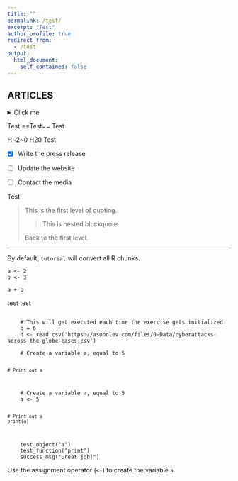 ```yaml
---
title: ""
permalink: /test/
excerpt: "Test"
author_profile: true
redirect_from: 
  - /test
output:
  html_document:
    self_contained: false
---
```


## ARTICLES

<details>
  <summary>Click me</summary>
  
  ### Heading
  1. Foo
  2. Bar
     * Baz
     * Qux

  ### Some Javascript
  ```js
  function logSomething(something) {
    console.log('Something', something);
  }
  ```
</details>


Test ==Test== Test 

H~2~0
H~~2~~0
Test

- [x] Write the press release
- [ ] Update the website
- [ ] Contact the media


<script async src="https://comments.app/js/widget.js?3" data-comments-app-website="q36ec_qn" data-limit="5"></script>

Test

> This is the first level of quoting.
>
> > This is nested blockquote.
>
> Back to the first level.

---------

<script async src="https://telegram.org/js/telegram-widget.js?22" data-telegram-post="what_anton_reads/4" data-width="100%" data-userpic="true" data-color="29B127" data-dark="1" data-dark-color="72E350"></script>


<!--


```{r , include=FALSE}
if (!require("pacman")) install.packages("pacman")
p_load(data.table, tutorial) # Packages 
```

```{r, include=FALSE}
tutorial::go_interactive()
```
--> 

By default, `tutorial` will convert all R chunks.

```{r}
a <- 2
b <- 3

a + b
```

 test test
<head>
 <link rel="import" href="start.html">
</head>

<script type="text/javascript" src="//cdn.datacamp.com/dcl-react.js.gz"></script>

<div data-datacamp-exercise data-lang="r">
  <code data-type="pre-exercise-code">
    # This will get executed each time the exercise gets initialized
    b = 6
    d <- read.csv('https://asobolev.com/files/0-Data/cyberattacks-across-the-globe-cases.csv')
  </code>
  <code data-type="sample-code">
    # Create a variable a, equal to 5


    # Print out a


  </code>
  <code data-type="solution">
    # Create a variable a, equal to 5
    a <- 5

    # Print out a
    print(a)
  </code>
  <code data-type="sct">
    test_object("a")
    test_function("print")
    success_msg("Great job!")
  </code>
  <div data-type="hint">Use the assignment operator (<code><-</code>) to create the variable <code>a</code>.</div>
</div>




<!--
<iframe
    src="https://iframe.embednpages.com/BoKF2NnsjLx7o4p4nAdc"
    style="width:100%; height:100%; min-height: 500px; padding:0; border:0px solid #ccc; border-radius: 10px;"
    />

<iframe src="https://www.notioniframe.com/notion/27m7elxyumk" style="width: 100%; height: 100vh; border: 2; padding: 0"></iframe>


<iframe src="https://snackthis.co/p/345bfb910bb44f74aa9188aada9a583a" style="width: 100%; height: 100vh; border: 2; padding: 0"></iframe>
 -->   







<head>
    <title>Time Tracker</title>
    <style>
        .container {
            display: grid;
            grid-template-columns: auto 100px auto;
            align-items: center;
            justify-content: start;
            gap: 10px;
        }
        #timeTracker, #status, .inputs {
            text-align: center;
        }
        #timeTracker {
            font-size: 3em;
        }
        .inputs {
            display: flex;
            flex-wrap: nowrap;
            gap: 5px;
        }
        .inputs input, .inputs button {
            width: 60px;
        }
        #status {
            font-family: monospace;
            overflow: hidden;
            white-space: nowrap;
        }
    </style>
    <script>
        let intervalId;
        let isTracking = false;
        let startTime;
        let numberOfSlots;
        let slotDuration;

        function initializeTime() {
            const now = new Date();
            startTime = now;
            document.getElementById('startTime').valueAsDate = now;
        }

        function toggleTracking() {
            if (isTracking) {
                clearInterval(intervalId);
                isTracking = false;
            } else {
                startTracking();
                isTracking = true;
            }
        }

        function startTracking() {
            if (!startTime) {
                initializeTime();
            }

            numberOfSlots = parseInt(document.getElementById("numberOfSlots").value, 10);
            slotDuration = parseInt(document.getElementById("slotDuration").value, 10);

            if (isNaN(numberOfSlots) || numberOfSlots <= 0 || isNaN(slotDuration) || slotDuration <= 0) {
                alert("Please enter valid values.");
                return;
            }

            intervalId = setInterval(updateTime, 60000);
            updateTime();
        }

        function updateTime() {
            const currentTime = new Date();
            const elapsedMinutes = Math.floor((currentTime - startTime) / (1000 * 60));
            const totalDuration = numberOfSlots * slotDuration;
            const percentage = Math.min((elapsedMinutes / totalDuration) * 100, 100).toFixed(0);

            let displayString = "□".repeat(numberOfSlots);
            const elapsedSlots = Math.floor(elapsedMinutes / slotDuration);
            const slotsLeft = numberOfSlots - elapsedSlots - 1;

            if (elapsedSlots < numberOfSlots) {
                displayString = "■".repeat(elapsedSlots) + "•" + "□".repeat(numberOfSlots - elapsedSlots - 1);
            } else {
                displayString = "■".repeat(numberOfSlots);
            }

            document.getElementById("timeTracker").innerText = displayString;
            document.getElementById("status").innerText = `${Math.max(slotsLeft, 0)} | ${percentage}%`;
        }

        function resetTracking() {
            clearInterval(intervalId);
            isTracking = false;
            document.getElementById("timeTracker").innerText = "□".repeat(numberOfSlots);
            document.getElementById("status").innerText = "";
        }

        document.addEventListener('DOMContentLoaded', initializeTime);
    </script>
</head>
<body>
    <div class="container">
        <div class="inputs">
            <input type="datetime-local" id="startTime" title="Start Time" />
            <input type="number" id="numberOfSlots" min="1" max="999" title="Number of Slots" placeholder="#" />
            <input type="number" id="slotDuration" min="1" max="999" title="Slot Duration (minutes)" placeholder="Len" />
            <button onclick="toggleTracking()">⏯️</button>
            <button onclick="resetTracking()">🔄</button>
        </div>
        <div id="status"></div>
        <div id="timeTracker">□□□□</div>
    </div>
</body>


<!-- Start of Async Callbell Code -->
<script>
  window.callbellSettings = {
    token: "1bVyvTpoU7t8FThFwe4toWxG"
  };
</script>
<script>
  (function(){var w=window;var ic=w.callbell;if(typeof ic==="function"){ic('reattach_activator');ic('update',callbellSettings);}else{var d=document;var i=function(){i.c(arguments)};i.q=[];i.c=function(args){i.q.push(args)};w.Callbell=i;var l=function(){var s=d.createElement('script');s.type='text/javascript';s.async=true;s.src='https://dash.callbell.eu/include/'+window.callbellSettings.token+'.js';var x=d.getElementsByTagName('script')[0];x.parentNode.insertBefore(s,x);};if(w.attachEvent){w.attachEvent('onload',l);}else{w.addEventListener('load',l,false);}}})()
</script>
<!-- End of Async Callbell Code -->
